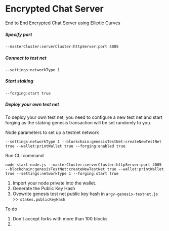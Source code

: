 # Encrypted Chat Server

End to End Encrypted Chat Server using Elliptic Curves

##### Specify port

```
--masterCluster:serverCluster:httpServer:port 4005
```

##### Connect to test net

```
--settings:networkType 1
```

##### Start staking

```
--forging:start true
```

##### Deploy your own test net

To deploy your own test net, you need to configure a new test net and start forging as the staking genesis transaction will be set randomly to you.

Node parameters to set up a testnet network
```
--settings:networkType 1 --blockchain:genesisTestNet:createNewTestNet true --wallet:printWallet true --forging:enabled true
```

Run CLI command

```
node start-node.js --masterCluster:serverCluster:httpServer:port 4005 --blockchain:genesisTestNet:createNewTestNet true --wallet:printWallet true --settings:networkType 1 --forging:start true
```

1. Import your node private into the wallet.
2. Generate the Public Key Hash
3. Ovewrite genesis test net public key hash in `argv-genesis-testnet.js` >> `stakes.publicKeyHash`


To do

1. Don't accept forks with more than 100 blocks
2.